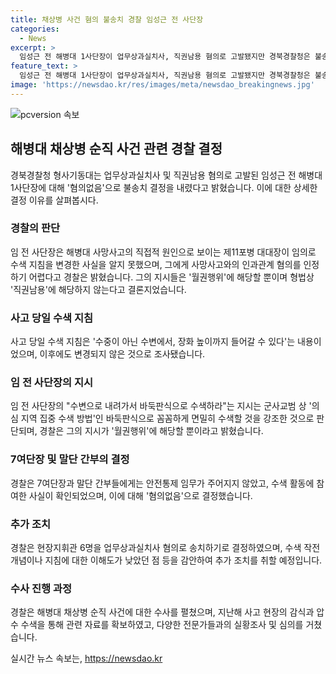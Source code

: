```yaml
---
title: 채상병 사건 혐의 불송치 경찰 임성근 전 사단장
categories:
  - News
excerpt: >
  임성근 전 해병대 1사단장이 업무상과실치사, 직권남용 혐의로 고발됐지만 경북경찰청은 불송치 결정을 내렸다. 이유는 임 전 사단장이 사망사고의 인과관계를 알 수 없었기 때문이라고 설명했다. 또한, 작전 통제권이 없어 작전통제권 남용 혐의에 해당하지 않는다고 밝혔다. 또한 임 전 사단장의 지시들이 월권행위에 해당한다는 것을 강조했고, 7여단장 등 현장지휘관 6명을 업무상과실치사 혐의로 송치하기로 결정했다. 그리고 사고가 난 포병부대가 수색 작전 개념에 대한 이해도가 낮았다는 점도 언급했다.
feature_text: >
  임성근 전 해병대 1사단장이 업무상과실치사, 직권남용 혐의로 고발됐지만 경북경찰청은 불송치 결정을 내렸다. 이유는 임 전 사단장이 사망사고의 인과관계를 알 수 없었기 때문이라고 설명했다. 또한, 작전 통제권이 없어 작전통제권 남용 혐의에 해당하지 않는다고 밝혔다. 또한 임 전 사단장의 지시들이 월권행위에 해당한다는 것을 강조했고, 7여단장 등 현장지휘관 6명을 업무상과실치사 혐의로 송치하기로 결정했다. 그리고 사고가 난 포병부대가 수색 작전 개념에 대한 이해도가 낮았다는 점도 언급했다.
image: 'https://newsdao.kr/res/images/meta/newsdao_breakingnews.jpg'
---
```


<p><img src="https://newsdao.kr/res/images/meta/newsdao_breakingnews.jpg" alt="pcversion 속보" /></p>

<h2 data-ke-size="size26">해병대 채상병 순직 사건 관련 경찰 결정</h2>

<p data-ke-size="size16">경북경찰청 형사기동대는 업무상과실치사 및 직권남용 혐의로 고발된 임성근 전 해병대 1사단장에 대해 '혐의없음'으로 불송치 결정을 내렸다고 밝혔습니다. 이에 대한 상세한 결정 이유를 살펴봅시다.</p>

<h3>경찰의 판단</h3>

<p data-ke-size="size16">임 전 사단장은 해병대 사망사고의 직접적 원인으로 보이는 제11포병 대대장이 임의로 수색 지침을 변경한 사실을 알지 못했으며, 그에게 사망사고와의 인과관계 혐의를 인정하기 어렵다고 경찰은 밝혔습니다. 그의 지시들은 '월권행위'에 해당할 뿐이며 형법상 '직권남용'에 해당하지 않는다고 결론지었습니다.</p>

<h3>사고 당일 수색 지침</h3>

<p data-ke-size="size16">사고 당일 수색 지침은 '수중이 아닌 수변에서, 장화 높이까지 들어갈 수 있다'는 내용이었으며, 이후에도 변경되지 않은 것으로 조사됐습니다.</p>

<h3>임 전 사단장의 지시</h3>

<p data-ke-size="size16">임 전 사단장의 "수변으로 내려가서 바둑판식으로 수색하라"는 지시는 군사교범 상 '의심 지역 집중 수색 방법'인 바둑판식으로 꼼꼼하게 면밀히 수색할 것을 강조한 것으로 판단되며, 경찰은 그의 지시가 '월권행위'에 해당할 뿐이라고 밝혔습니다.</p>

<h3>7여단장 및 말단 간부의 결정</h3>

<p data-ke-size="size16">경찰은 7여단장과 말단 간부들에게는 안전통제 임무가 주어지지 않았고, 수색 활동에 참여한 사실이 확인되었으며, 이에 대해 '혐의없음'으로 결정했습니다.</p>

<h3>추가 조치</h3>

<p data-ke-size="size16">경찰은 현장지휘관 6명을 업무상과실치사 혐의로 송치하기로 결정하였으며, 수색 작전 개념이나 지침에 대한 이해도가 낮았던 점 등을 감안하여 추가 조치를 취할 예정입니다.</p>

<h3>수사 진행 과정</h3>

<p data-ke-size="size16">경찰은 해병대 채상병 순직 사건에 대한 수사를 펼쳤으며, 지난해 사고 현장의 감식과 압수 수색을 통해 관련 자료를 확보하였고, 다양한 전문가들과의 실황조사 및 심의를 거쳤습니다.</p>
실시간 뉴스 속보는, <a href="https://newsdao.kr" rel="dofollow">https://newsdao.kr</a>


